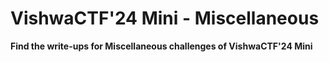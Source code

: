 # VishwaCTF'24 Mini - Miscellaneous

**Find the write-ups for Miscellaneous challenges of VishwaCTF'24 Mini**
